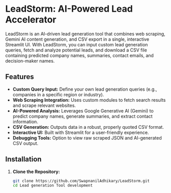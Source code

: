 # LeadStorm: AI-Powered Lead Accelerator

LeadStorm is an AI-driven lead generation tool that combines web scraping, Gemini AI content generation, and CSV export in a single, interactive Streamlit UI. With LeadStorm, you can input custom lead generation queries, fetch and analyze potential leads, and download a CSV file containing predicted company names, summaries, contact emails, and decision-maker names.

## Features

- **Custom Query Input:** Define your own lead generation queries (e.g., companies in a specific region or industry).
- **Web Scraping Integration:** Uses custom modules to fetch search results and scrape relevant websites.
- **AI-Powered Analysis:** Leverages Google Generative AI (Gemini) to predict company names, generate summaries, and extract contact information.
- **CSV Generation:** Outputs data in a robust, properly quoted CSV format.
- **Interactive UI:** Built with Streamlit for a user-friendly experience.
- **Debugging Tools:** Option to view raw scraped JSON and AI-generated CSV output.

## Installation

1. **Clone the Repository:**
   ```bash
   git clone https://github.com/SwapnanilAdhikary/LeadStorm.git
   cd Lead generation Tool development


